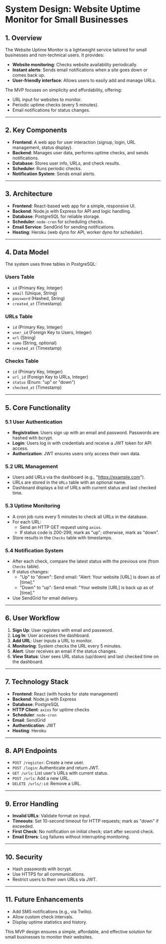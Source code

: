 # System Design: Website Uptime Monitor for Small Businesses

## 1. Overview
The Website Uptime Monitor is a lightweight service tailored for small businesses and non-technical users. It provides:
- **Website monitoring**: Checks website availability periodically.
- **Instant alerts**: Sends email notifications when a site goes down or comes back up.
- **User-friendly interface**: Allows users to easily add and manage URLs.

The MVP focuses on simplicity and affordability, offering:
- URL input for websites to monitor.
- Periodic uptime checks (every 5 minutes).
- Email notifications for status changes.

---

## 2. Key Components
- **Frontend**: A web app for user interaction (signup, login, URL management, status display).
- **Backend**: Manages user data, performs uptime checks, and sends notifications.
- **Database**: Stores user info, URLs, and check results.
- **Scheduler**: Runs periodic checks.
- **Notification System**: Sends email alerts.

---

## 3. Architecture
- **Frontend**: React-based web app for a simple, responsive UI.
- **Backend**: Node.js with Express for API and logic handling.
- **Database**: PostgreSQL for reliable storage.
- **Scheduler**: `node-cron` for scheduling checks.
- **Email Service**: SendGrid for sending notifications.
- **Hosting**: Heroku (web dyno for API, worker dyno for scheduler).

---

## 4. Data Model
The system uses three tables in PostgreSQL:

### Users Table
- `id` (Primary Key, Integer)
- `email` (Unique, String)
- `password` (Hashed, String)
- `created_at` (Timestamp)

### URLs Table
- `id` (Primary Key, Integer)
- `user_id` (Foreign Key to Users, Integer)
- `url` (String)
- `name` (String, optional)
- `created_at` (Timestamp)

### Checks Table
- `id` (Primary Key, Integer)
- `url_id` (Foreign Key to URLs, Integer)
- `status` (Enum: "up" or "down")
- `checked_at` (Timestamp)

---

## 5. Core Functionality

### 5.1 User Authentication
- **Registration**: Users sign up with an email and password. Passwords are hashed with bcrypt.
- **Login**: Users log in with credentials and receive a JWT token for API access.
- **Authorization**: JWT ensures users only access their own data.

### 5.2 URL Management
- Users add URLs via the dashboard (e.g., "https://example.com").
- URLs are stored in the `URLs` table with an optional name.
- Dashboard displays a list of URLs with current status and last checked time.

### 5.3 Uptime Monitoring
- A cron job runs every 5 minutes to check all URLs in the database.
- For each URL:
  - Send an HTTP GET request using `axios`.
  - If status code is 200-299, mark as "up"; otherwise, mark as "down".
- Store results in the `Checks` table with timestamps.

### 5.4 Notification System
- After each check, compare the latest status with the previous one (from `Checks` table).
- If status changes:
  - "Up" to "down": Send email: "Alert: Your website [URL] is down as of [time]."
  - "Down" to "up": Send email: "Your website [URL] is back up as of [time]."
- Use SendGrid for email delivery.

---

## 6. User Workflow
1. **Sign Up**: User registers with email and password.
2. **Log In**: User accesses the dashboard.
3. **Add URL**: User inputs a URL to monitor.
4. **Monitoring**: System checks the URL every 5 minutes.
5. **Alert**: User receives an email if the status changes.
6. **View Status**: User sees URL status (up/down) and last checked time on the dashboard.

---

## 7. Technology Stack
- **Frontend**: React (with hooks for state management)
- **Backend**: Node.js with Express
- **Database**: PostgreSQL
- **HTTP Client**: `axios` for uptime checks
- **Scheduler**: `node-cron`
- **Email**: SendGrid
- **Authentication**: JWT
- **Hosting**: Heroku

---

## 8. API Endpoints
- `POST /register`: Create a new user.
- `POST /login`: Authenticate and return JWT.
- `GET /urls`: List user's URLs with current status.
- `POST /urls`: Add a new URL.
- `DELETE /urls/:id`: Remove a URL.

---

## 9. Error Handling
- **Invalid URLs**: Validate format on input.
- **Timeouts**: Set 10-second timeout for HTTP requests; mark as "down" if exceeded.
- **First Check**: No notification on initial check; start after second check.
- **Email Errors**: Log failures without interrupting monitoring.

---

## 10. Security
- Hash passwords with bcrypt.
- Use HTTPS for all communications.
- Restrict users to their own URLs via JWT.

---

## 11. Future Enhancements
- Add SMS notifications (e.g., via Twilio).
- Allow custom check intervals.
- Display uptime statistics and history.

This MVP design ensures a simple, affordable, and effective solution for small businesses to monitor their websites.